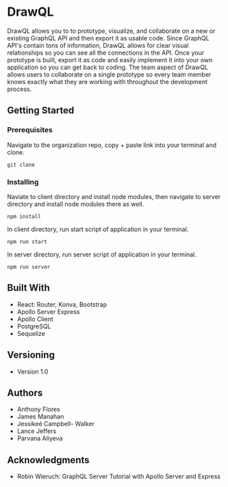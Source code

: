 # DrawQL

DrawQL allows you to to prototype, visualize, and collaborate on a new or existing GraphQL API and then export it as usable code. Since GraphQL API's contain tons of information, DrawQL allows for clear visual relationships so you can see all the connections in the API. Once your prototype is built, export it as code and easily implement it into your own application so you can get back to coding. The team aspect of DrawQL allows users to collaborate on a single prototype so every team member knows exactly what they are working with throughout the development process.


## Getting Started

### Prerequisites
Navigate to the organization repo, copy + paste link into your terminal and clone.


`git clone` 

### Installing
Naviate to client directory and install node modules, then navigate to server directory and install node modules there as well.

`npm install` 

In client directory, run start script of application in your terminal.

`npm run start` 

In server directory, run server script of application in your terminal.

`npm run server` 


## Built With
* React: Router, Konva, Bootstrap
* Apollo Server Express
* Apollo Client
* PostgreSQL
* Sequelize

## Versioning
* Version 1.0 

## Authors
 * Anthony Flores
 * James Manahan
 * Jessikeé Campbell- Walker
 * Lance Jeffers
 * Parvana Aliyeva

## Acknowledgments
  * Robin Wieruch: GraphQL Server Tutorial with Apollo Server and Express
